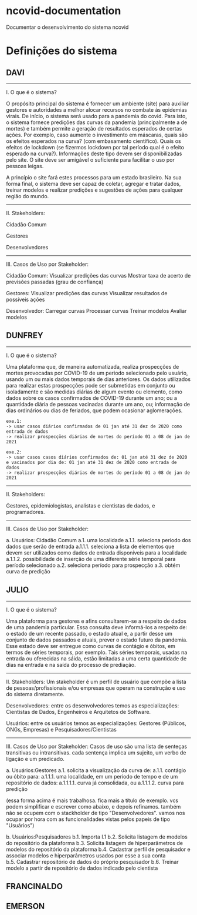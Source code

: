 # ncovid-documentation

Documentar o desenvolvimento do sistema ncovid

# Definições do sistema

## DAVI

--------
I. O que é o sistema?

O propósito principal do sistema é fornecer um ambiente (site) para auxiliar gestores e autoridades a melhor alocar recursos no combate às epidemias virais. De início, o sistema será usado para a pandemia do covid. Para isto, o sistema fornece predições das curvas da pandemia (principalmente a de mortes) e também permite a geração de resultados esperados de certas ações. Por exemplo, caso aumente o investimento em máscaras, quais são os efeitos esperados na curva? (com embasamento científico). Quais os efeitos de lockdown (se fizermos lockdown por tal período qual é o efeito esperado na curva?). Informações deste tipo devem ser disponibilizadas pelo site. O site deve ser amigável o suficiente para facilitar o uso por pessoas leigas.

A princípio o site fará estes processos para um estado brasileiro. Na sua forma final, o sistema deve ser capaz de coletar, agregar e tratar dados, treinar modelos e realizar predições e sugestões de ações para qualquer região do mundo.


--------
II.  Stakeholders:

Cidadão Comum

Gestores

Desenvolvedores

--------
III.  Casos de Uso por Stakeholder:

Cidadão Comum:
Visualizar predições das curvas
Mostrar taxa de acerto de previsões passadas (grau de confiança)

Gestores:
Visualizar predições das curvas
Visualizar resultados de possíveis ações

Desenvolvedor:
Carregar curvas
Processar curvas
Treinar modelos
Avaliar modelos


## DUNFREY

--------
I. O que é o sistema?

Uma plataforma que, de maneira automatizada, realiza prospecções de mortes provocadas por COVID-19 de um periodo selecionado pelo usuário, usando um ou mais dados temporais de dias anteriores. Os dados utilizados para realizar estas prospecções pode ser submetidas em conjunto ou isoladamente e são medidas diárias de algum evento ou elemento, como dados sobre os casos confirmados de COVID-19 durante um ano; ou a quantidade diária de pessoas vacinadas durante um ano, ou; informação de dias ordinários ou dias de feriados, que podem ocasionar aglomerações.

```
exe.1:
-> usar casos diários confirmados de 01 jan até 31 dez de 2020 como entrada de dados
-> realizar prospecções diárias de mortes do período 01 a 08 de jan de 2021

exe.2:
-> usar casos casos diários confirmados de: 01 jan até 31 dez de 2020 e vacinados por dia de: 01 jan até 31 dez de 2020 como entrada de dados
-> realizar prospecções diárias de mortes do período 01 a 08 de jan de 2021
```

--------
II.  Stakeholders:

Gestores, epidemiologistas, analistas e cientistas de dados, e programadores.

--------
III. Casos de Uso por Stakeholder:

a. Usuários: Cidadão Comum 
a.1. uma localidade
a.1.1. seleciona período dos dados que serão de entrada
a.1.1.1. seleciona a lista de elementos que devem ser utilizados como dados de entrada disponíveis para a localidade
a.1.1.2. possibilidade de inserção de uma diferente série temporal para período selecionado
a.2. seleciona período para prospecção
a.3. obtém curva de predição


## JULIO

--------
I. O que é o sistema?

Uma plataforma para gestores e afins consultarem-se a respeito de dados de uma pandemia particular. Essa consulta deve informá-los a respeito de: o estado de um recente passado, o estado atual e, a partir desse um conjunto de dados passados e atuais, prever o estado futuro da pandemia. Esse estado deve ser entregue como curvas de contágio e óbitos, em termos de séries temporais, por exemplo. Tais séries temporais, usadas na entrada ou oferecidas na sáida, estão limitadas a uma certa quantidade de dias na entrada e na saída do processo de prediação.


--------
II. Stakeholders:
Um stakeholder é um perfil de usuário que compõe a lista de pessoas/profissionais e/ou empresas que operam na construção e uso do sistema diretamente.

Desenvolvedores: entre os desenvolvedores temos as especializações: Cientistas de Dados, Engenheiros e Arquitetos de Software.

Usuários: entre os usuários temos as especializações: Gestores (Públicos, ONGs, Empresas) e Pesquisadores/Cientistas


--------
III. Casos de Uso por Stakeholder:
  Casos de uso são uma lista de senteças transitivas ou intransitivas. cada sentença implica um sujeito, um verbo de ligação e um predicado.

  a. Usuários:Gestores 
  a.1. solicita a visualização da curva de: 
  a.1.1. contágio ou óbito para:
  a.1.1.1. uma localidade, em um período de tempo e de um repositório de dados:
  a.1.1.1.1. curva já consolidada, ou
  a.1.1.1.2. curva para predição
  
  (essa forma acima é mais trabalhosa. fica mais a título de exemplo. vcs podem simplificar e escrever como abaixo, e depois refinamos. também não se ocupem com o stackholder de tipo "Desenvolvedores". vamos nos ocupar por hora com as funcionalidades vistas pelos papeis de tipo "Usuários")
  
  b. Usuários:Pesquisadores 
  b.1. Importa I.1
  b.2. Solicita listagem de modelos do repositório da plataforma
  b.3. Solicita listagem de hiperparâmetros de modelos do repositório da plataforma
  b.4. Cadastrar perfil de pesquisador e associar modelos e hiperparâmetros usados por esse a sua conta  
  b.5. Cadastrar repositório de dados do próprio pesquisador
  b.6. Treinar modelo a partir de repositório de dados indicado pelo cientista

## FRANCINALDO

## EMERSON

